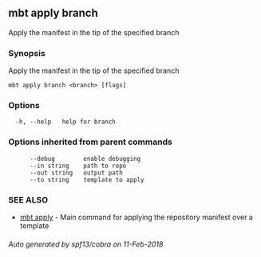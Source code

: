 ## mbt apply branch

Apply the manifest in the tip of the specified branch

### Synopsis


Apply the manifest in the tip of the specified branch 

	

```
mbt apply branch <branch> [flags]
```

### Options

```
  -h, --help   help for branch
```

### Options inherited from parent commands

```
      --debug        enable debugging
      --in string    path to repo
      --out string   output path
      --to string    template to apply
```

### SEE ALSO
* [mbt apply](mbt_apply.md)	 - Main command for applying the repository manifest over a template

###### Auto generated by spf13/cobra on 11-Feb-2018
